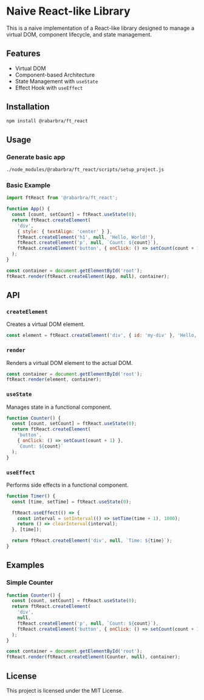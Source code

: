 # Naive React-like Library

This is a naive implementation of a React-like library designed to manage a virtual DOM, component lifecycle, and state management. 

## Features

- Virtual DOM
- Component-based Architecture
- State Management with `useState`
- Effect Hook with `useEffect`

## Installation

```bash
npm install @rabarbra/ft_react
```

## Usage

### Generate basic app

```bash
./node_modules/@rabarbra/ft_react/scripts/setup_project.js
```

### Basic Example

```javascript
import ftReact from '@rabarbra/ft_react';

function App() {
  const [count, setCount] = ftReact.useState(0);
  return ftReact.createElement(
    'div',
    { style: { textAlign: 'center' } },
    ftReact.createElement('h1', null, 'Hello, World!'),
    ftReact.createElement('p', null, `Count: ${count}`),
    ftReact.createElement('button', { onClick: () => setCount(count + 1) }, 'Increment')
  );
}

const container = document.getElementById('root');
ftReact.render(ftReact.createElement(App, null), container);
```

## API

### `createElement`

Creates a virtual DOM element.

```javascript
const element = ftReact.createElement('div', { id: 'my-div' }, 'Hello, World!');
```

### `render`

Renders a virtual DOM element to the actual DOM.

```javascript
const container = document.getElementById('root');
ftReact.render(element, container);
```

### `useState`

Manages state in a functional component.

```javascript
function Counter() {
  const [count, setCount] = ftReact.useState(0);
  return ftReact.createElement(
    'button',
    { onClick: () => setCount(count + 1) },
    `Count: ${count}`
  );
}
```

### `useEffect`

Performs side effects in a functional component.

```javascript
function Timer() {
  const [time, setTime] = ftReact.useState(0);

  ftReact.useEffect(() => {
    const interval = setInterval(() => setTime(time + 1), 1000);
    return () => clearInterval(interval);
  }, [time]);

  return ftReact.createElement('div', null, `Time: ${time}`);
}
```

## Examples

### Simple Counter

```javascript
function Counter() {
  const [count, setCount] = ftReact.useState(0);
  return ftReact.createElement(
    'div',
    null,
    ftReact.createElement('p', null, `Count: ${count}`),
    ftReact.createElement('button', { onClick: () => setCount(count + 1) }, 'Increment')
  );
}

const container = document.getElementById('root');
ftReact.render(ftReact.createElement(Counter, null), container);
```

## License

This project is licensed under the MIT License.